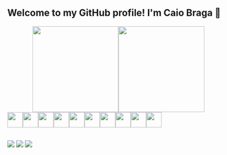##  **Welcome to my GitHub profile! I'm Caio Braga 🚀**

<div align="center">
  <a href="https://github.com/caiotbraga">
    <img height="195em" src="https://github-readme-stats.vercel.app/api?username=caiotbraga&show_icons=true&theme=github_dark&include_all_commits=true&count_private=true"/><img height="195em" src="https://github-readme-stats.vercel.app/api/top-langs/?username=caiotbraga&layout=compact&langs_count=7&theme=github_dark"/>
  </a>
</div>

<div style="display: flex;">
    <img height="35" src="https://cdn.jsdelivr.net/gh/devicons/devicon/icons/java/java-original.svg" />
    <img height="35" src="https://cdn.jsdelivr.net/gh/devicons/devicon/icons/csharp/csharp-line.svg" />
    <img height="35" src="https://cdn.jsdelivr.net/gh/devicons/devicon/icons/html5/html5-original.svg" />
    <img height="35" src="https://cdn.jsdelivr.net/gh/devicons/devicon/icons/css3/css3-original.svg" />
    <img height="35" src="https://cdn.jsdelivr.net/gh/devicons/devicon/icons/javascript/javascript-original.svg" />
    <img height="35" src="https://cdn.jsdelivr.net/gh/devicons/devicon/icons/postman/postman-original.svg" />
    <img height="35" src="https://cdn.jsdelivr.net/gh/devicons/devicon/icons/dotnetcore/dotnetcore-original.svg" />
    <img height="35" src="https://cdn.jsdelivr.net/gh/devicons/devicon/icons/spring/spring-original.svg" />
    <img height="35" src="https://cdn.jsdelivr.net/gh/devicons/devicon/icons/vuejs/vuejs-original.svg" />
    <img height="35" src="https://cdn.jsdelivr.net/gh/devicons/devicon/icons/angularjs/angularjs-original.svg" />
</div>

##

<div>
  <a href="https://instagram.com/caiotbraga" target="_blank"><img src="https://img.shields.io/badge/-Instagram-%23E4405F?style=for-the-badge&logo=instagram&logoColor=white" target="_blank"></a>
  <a href="mailto:contatocaiobraga@gmail.com"><img src="https://img.shields.io/badge/-Gmail-%23333?style=for-the-badge&logo=gmail&logoColor=white" target="_blank"></a>
  <a href="https://www.linkedin.com/in/caio-braga-1a1a14234" target="_blank"><img src="https://img.shields.io/badge/-LinkedIn-%230077B5?style=for-the-badge&logo=linkedin&logoColor=white" target="_blank"></a> 
</div>
